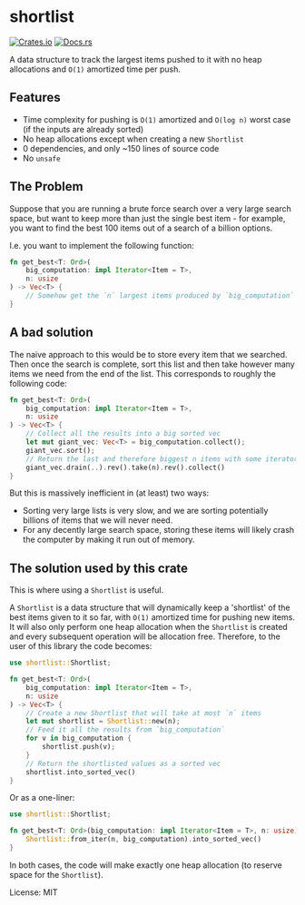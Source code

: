 # shortlist

[![Crates.io](https://img.shields.io/crates/v/shortlist.svg)](https://crates.io/crates/shortlist)
[![Docs.rs](https://docs.rs/shortlist/badge.svg)](https://docs.rs/shortlist)

A data structure to track the largest items pushed to it with no heap allocations and `O(1)`
amortized time per push.

## Features
- Time complexity for pushing is `O(1)` amortized and `O(log n)` worst case (if the inputs are
  already sorted)
- No heap allocations except when creating a new `Shortlist`
- 0 dependencies, and only ~150 lines of source code
- No `unsafe`

## The Problem
Suppose that you are running a brute force search over a very large search space, but want to
keep more than just the single best item - for example, you want to find the best 100 items out
of a search of a billion options.

I.e. you want to implement the following function:
```rust
fn get_best<T: Ord>(
    big_computation: impl Iterator<Item = T>,
    n: usize
) -> Vec<T> {
    // Somehow get the `n` largest items produced by `big_computation` ...
}
```

## A bad solution
The naive approach to this would be to store every item that we searched.  Then once the search
is complete, sort this list and then take however many items we need from the end of the list.
This corresponds to roughly the following code:
```rust
fn get_best<T: Ord>(
    big_computation: impl Iterator<Item = T>,
    n: usize
) -> Vec<T> {
    // Collect all the results into a big sorted vec
    let mut giant_vec: Vec<T> = big_computation.collect();
    giant_vec.sort();
    // Return the last and therefore biggest n items with some iterator magic
    giant_vec.drain(..).rev().take(n).rev().collect()
}

```

But this is massively inefficient in (at least) two ways:
- Sorting very large lists is very slow, and we are sorting potentially billions of items that
  we will never need.
- For any decently large search space, storing these items will likely crash the computer by
  making it run out of memory.

## The solution used by this crate
This is where using a `Shortlist` is useful.

A `Shortlist` is a data structure that will dynamically keep a 'shortlist' of the best items
given to it so far, with `O(1)` amortized time for pushing new items.  It will also only perform
one heap allocation when the `Shortlist` is created and every subsequent operation will be
allocation free.  Therefore, to the user of this library the code becomes:
```rust
use shortlist::Shortlist;

fn get_best<T: Ord>(
    big_computation: impl Iterator<Item = T>,
    n: usize
) -> Vec<T> {
    // Create a new Shortlist that will take at most `n` items
    let mut shortlist = Shortlist::new(n);
    // Feed it all the results from `big_computation`
    for v in big_computation {
        shortlist.push(v);
    }
    // Return the shortlisted values as a sorted vec
    shortlist.into_sorted_vec()
}

```

Or as a one-liner:
```rust
use shortlist::Shortlist;

fn get_best<T: Ord>(big_computation: impl Iterator<Item = T>, n: usize) -> Vec<T> {
    Shortlist::from_iter(n, big_computation).into_sorted_vec()
}

```

In both cases, the code will make exactly one heap allocation (to reserve space for the
`Shortlist`).

License: MIT
